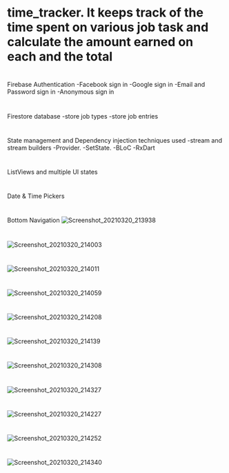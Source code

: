 # time_tracker. It keeps track of the time spent on various job task and calculate the amount earned on each and the total
#
Firebase Authentication
-Facebook sign in
-Google sign in
-Email and Password sign in
-Anonymous sign in
#
Firestore database
-store job types
-store job entries
#
State management and Dependency injection techniques used
-stream and stream builders
-Provider.
-SetState.
-BLoC
-RxDart
#
ListViews and multiple UI states
#
Date & Time Pickers
#
Bottom Navigation
![Screenshot_20210320_213938](https://user-images.githubusercontent.com/40164203/111882527-2d832a00-89c7-11eb-998c-df3cb6eca5b0.png)
#
![Screenshot_20210320_214003](https://user-images.githubusercontent.com/40164203/111882541-44c21780-89c7-11eb-9dd7-8041c14e526c.png)
#
![Screenshot_20210320_214011](https://user-images.githubusercontent.com/40164203/111882544-48559e80-89c7-11eb-853d-f731511c7bbc.png)
#
![Screenshot_20210320_214059](https://user-images.githubusercontent.com/40164203/111882555-53103380-89c7-11eb-87bd-1f6272fdb132.png)
#
![Screenshot_20210320_214208](https://user-images.githubusercontent.com/40164203/111882567-5acfd800-89c7-11eb-9323-1391ec883282.png)
#
![Screenshot_20210320_214139](https://user-images.githubusercontent.com/40164203/111882574-61f6e600-89c7-11eb-8c3e-021dceeebf1d.png)
#
![Screenshot_20210320_214308](https://user-images.githubusercontent.com/40164203/111882587-6fac6b80-89c7-11eb-9533-538a7569a90a.png)
#
![Screenshot_20210320_214327](https://user-images.githubusercontent.com/40164203/111882592-7509b600-89c7-11eb-90f6-36b3befe6efc.png)
#
![Screenshot_20210320_214227](https://user-images.githubusercontent.com/40164203/111882600-7a670080-89c7-11eb-8c04-e7d8bc36e25e.png)
#
![Screenshot_20210320_214252](https://user-images.githubusercontent.com/40164203/111882602-7d61f100-89c7-11eb-90d0-07f4de4e7445.png)
#
![Screenshot_20210320_214340](https://user-images.githubusercontent.com/40164203/111882609-86eb5900-89c7-11eb-8947-00b90e6c8052.png)





